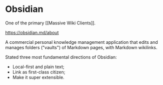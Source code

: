 # Obsidian

One of the primary [[Massive Wiki Clients]].

<https://obsidian.md/about>

A commercial personal knowledge management application that edits and manages folders ("vaults") of Markdown pages, with Markdown wikilinks.

Stated three most fundamental directions of Obsidian:

-   Local-first and plain text;
-   Link as first-class citizen;
-   Make it super extensible.
